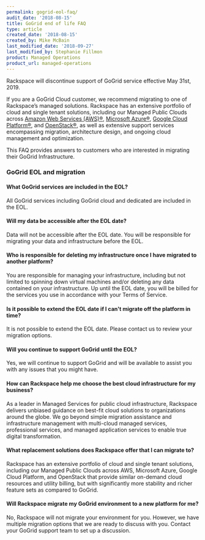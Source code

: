```yaml
---
permalink: gogrid-eol-faq/
audit_date: '2018-08-15'
title: GoGrid end of life FAQ
type: article
created_date: '2018-08-15'
created_by: Mike McBain
last_modified_date: '2018-09-27'
last_modified_by: Stephanie Fillmon
product: Managed Operations
product_url: managed-operations
---
```


Rackspace will discontinue support of GoGrid service effective May 31st, 2019.

If you are a GoGrid Cloud customer, we recommend migrating to one of
Rackspace’s managed solutions. Rackspace has an extensive portfolio of cloud
and single tenant solutions, including our Managed Public Clouds across
[Amazon Web Services (AWS)&reg;](https://www.rackspace.com/managed-aws), [Microsoft Azure&reg;](https://www.rackspace.com/microsoft/managed-azure-cloud), [Google Cloud Platform&reg;](https://www.rackspace.com/managed-google-cloud), and
[OpenStack&reg;](https://www.rackspace.com/openstack/public), as well as extensive
support services encompassing migration, architecture design, and ongoing cloud
management and optimization.

This FAQ provides answers to customers who are interested in migrating
their GoGrid Infrastructure.

### GoGrid EOL and migration

#### What GoGrid services are included in the EOL?

All GoGrid services including GoGrid cloud and dedicated are included in the
EOL.

#### Will my data be accessible after the EOL date?

Data will not be accessible after the EOL date. You will be responsible for
migrating your data and infrastructure before the EOL.

#### Who is responsible for deleting my infrastructure once I have migrated to another platform?

You are responsible for managing your infrastructure, including but not
limited to spinning down virtual machines and/or deleting any data contained
on your infrastructure. Up until the EOL date, you will be billed for the
services you use in accordance with your Terms of Service.

#### Is it possible to extend the EOL date if I can't migrate off the platform in time?

It is not possible to extend the EOL date. Please contact us to review
your migration options.

#### Will you continue to support GoGrid until the EOL?

Yes, we will continue to support GoGrid and will be available to assist you
with any issues that you might have.

#### How can Rackspace help me choose the best cloud infrastructure for my business?

As a leader in Managed Services for public cloud infrastructure, Rackspace
delivers unbiased guidance on best-fit cloud solutions to organizations around
the globe. We go beyond simple migration assistance and infrastructure
management with multi-cloud managed services, professional services, and managed
application services to enable true digital transformation.

#### What replacement solutions does Rackspace offer that I can migrate to?

Rackspace has an extensive portfolio of cloud and single tenant solutions,
including our Managed Public Clouds across AWS, Microsoft Azure, Google Cloud
Platform, and OpenStack that provide similar on-demand cloud resources and
utility billing, but with significantly more stability and richer feature sets
as compared to GoGrid.

#### Will Rackspace migrate my GoGrid environment to a new platform for me?

No, Rackspace will not migrate your environment for you. However, we
have multiple migration options that we are ready to discuss with
you. Contact your GoGrid support team to set up a discussion.
